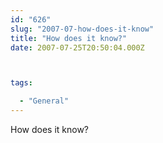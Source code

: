 ```yaml
---
id: "626"
slug: "2007-07-how-does-it-know"
title: "How does it know?"
date: 2007-07-25T20:50:04.000Z



tags:

  - "General"
---
```

<div class="sqs-html-content">
  <p>How does it know?</p>
</div>
